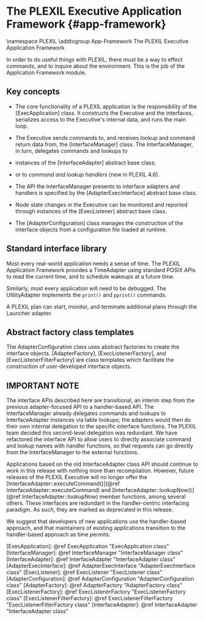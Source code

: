 # The PLEXIL Executive Application Framework {#app-framework}

\namespace PLEXIL
\addtogroup App-Framework The PLEXIL Executive Application Framework

In order to do useful things with PLEXIL, there must be a way to
effect commands, and to inquire about the environment.  This is
the job of the Application Framework module.

## Key concepts

* The core functionality of a PLEXIL application is the responsibility
of the [ExecApplication] class.  It constructs the Executive and the
interfaces, serializes access to the Executive's internal data, and
runs the main loop.

* The Executive sends commands to, and receives lookup and command
return data from, the [InterfaceManager] class. The InterfaceManager,
in turn, delegates commands and lookups to

* instances of the [InterfaceAdapter] abstract base class;

* or to *command and lookup handlers* (new in PLEXIL 4.6).

* The API the InterfaceManager presents to interface adapters and
handlers is specified by the [AdapterExecInterface] abstract base
class.

* Node state changes in the Executive can be monitored and reported
through instances of the [ExecListener] abstract base class.

* The [AdapterConfiguration] class manages the construction of the
interface objects from a configuration file loaded at runtime.

## Standard interface library

Most every real-world application needs a sense of time.  The PLEXIL
Application Framework provides a TimeAdapter using standard POSIX
APIs to read the current time, and to schedule wakeups at a future
time.

Similarly, most every application will need to be debugged.  The
UtilityAdapter implements the `print()` and `pprint()` commands.

A PLEXIL plan can start, monitor, and terminate additional plans
through the Launcher adapter.

## Abstract factory class templates

The AdapterConfiguration class uses abstract factories to create the
interface objects.  [AdapterFactory], [ExecListenerFactory], and
[ExecListenerFilterFactory] are class templates which facilitate the
construction of user-developed interface objects.

## IMPORTANT NOTE

The interface APIs described here are transitional, an interim
step from the previous adapter-focused API to a handler-based API.
The InterfaceManager already delegates commands and lookups to
InterfaceAdapter instances via table lookups; the adapters would
then do their own internal delegation to the specific interface
functions.  The PLEXIL team decided this second-level delegation
was redundant.  We have refactored the interface API to allow
users to directly associate command and lookup names with handler
functions, so that requests can go directly from the
InterfaceManager to the external functions.

Applications based on the old InterfaceAdapter class API should
continue to work in this release with nothing more than
recompilation.  However, future releases of the PLEXIL Executive
will no longer offer the
[InterfaceAdapter::executeCommand()](@ref InterfaceAdapter::executeCommand)
and
[InterfaceAdapter::lookupNow()](@ref InterfaceAdapter::lookupNow)
member functions, among several
others.  These interfaces are redundant in the handler-centric
interfacing paradigm.  As such, they are marked as deprecated in
this release.

We suggest that developers of new applications use the
handler-based approach, and that maintainers of existing
applications transition to the handler-based approach as time
permits.

[ExecApplication]: @ref ExecApplication   "ExecApplication class"
[InterfaceManager]: @ref InterfaceManager "InterfaceManager class"
[InterfaceAdapter]: @ref InterfaceAdapter "InterfaceAdapter class"
[AdapterExecInterface]: @ref AdapterExecInterface "AdapterExecInterface class"
[ExecListener]: @ref ExecListener "ExecListener class"
[AdapterConfiguration]: @ref AdapterConfiguration "AdapterConfiguration class"
[AdapterFactory]: @ref AdapterFactory "AdapterFactory class"
[ExecListenerFactory]: @ref ExecListenerFactory "ExecListenerFactory class"
[ExecListenerFilterFactory]: @ref ExecListenerFilterFactory "ExecListenerFilterFactory class"
[InterfaceAdapter]: @ref InterfaceAdapter "InterfaceAdapter class"
